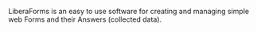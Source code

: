 LiberaForms is an easy to use software for creating and managing simple web Forms and
their Answers (collected data).